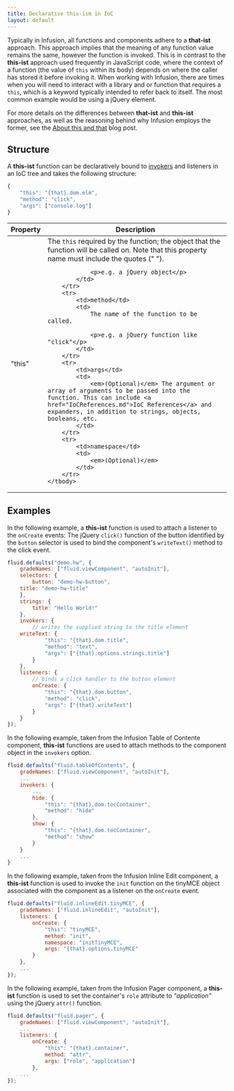 ```yaml
---
title: Declarative this-ism in IoC
layout: default
---
```


Typically in Infusion, all functions and components adhere to a **that-ist** approach. This approach implies that the meaning of any function value remains the same, however the function is invoked. This is in contrast to the **this-ist** approach used frequently in JavaScript code, where the context of a function (the value of `this` within its body) depends on where the caller has stored it before invoking it. When working with Infusion, there are times when you will need to interact with a library and or function that requires a `this`, which is a keyword typically intended to refer back to itself. The most common example would be using a jQuery element.

For more details on the differences between **that-ist** and **this-ist** approaches, as well as the reasoning behind why Infusion employs the former, see the [About this and that](http://fluidproject.org/blog/2008/07/21/about-this-and-that/) blog post.

## Structure ##

A **this-ist** function can be declaratively bound to [invokers](Invokers.md) and listeners in an IoC tree and takes the following structure:

```javascript
{
    "this": "{that}.dom.elm",
    "method": "click",
    "args": ["console.log"]
}
```

<table>
    <thead>
        <tr>
            <th>Property</th>
            <th>Description</th>
        </tr>
    </thead>
    <tbody>
        <tr>
            <td>"this"</td>
            <td>
                The <code>this</code> required by the function; the object that the function will be called on. Note that this property name must include the quotes (" ").

                <p>e.g. a jQuery object</p>
            </td>
        </tr>
        <tr>
            <td>method</td>
            <td>
                The name of the function to be called.

                <p>e.g. a jQuery function like "click"</p>
            </td>
        </tr>
        <tr>
            <td>args</td>
            <td>
                <em>(Optional)</em> The argument or array of arguments to be passed into the function. This can include <a href="IoCReferences.md">IoC References</a> and expanders, in addition to strings, objects, booleans, etc.
            </td>
        </tr>
        <tr>
            <td>namespace</td>
            <td>
                <em>(Optional)</em>
            </td>
        </tr>
    </tbody>
</table>

## Examples ##

In the following example, a **this-ist** function is used to attach a listener to the `onCreate` events: The jQuery `click()` function of the button identified by the `button` selector is used to bind the component's `writeText()` method to the click event.

```javascript
fluid.defaults("demo.hw", {
    gradeNames: ["fluid.viewComponent", "autoInit"],
    selectors: {
        button: "demo-hw-button",
    title: "demo-hw-title"
    },
    strings: {
        title: "Hello World!"
    },
    invokers: {
        // writes the supplied string to the title element
    writeText: {
            "this": "{that}.dom.title",
            "method": "text",
            "args": ["{that}.options.strings.title"]
        }
    },
    listeners: {
        // binds a click handler to the button element
        onCreate: {
            "this": "{that}.dom.button",
            "method": "click",
            "args": ["{that}.writeText"]
        }
    }
});
```

In the following example, taken from the Infusion Table of Contente component, **this-ist** functions are used to attach methods to the component object in the `invokers` option.

```javascript
fluid.defaults("fluid.tableOfContents", {
    gradeNames: ["fluid.viewComponent", "autoInit"],
    ...
    invokers: {
        ...
        hide: {
            "this": "{that}.dom.tocContainer",
            "method": "hide"
        },
        show: {
            "this": "{that}.dom.tocContainer",
            "method": "show"
        }
    }
    ...
}
```

In the following example, taken from the Infusion Inline Edit component, a **this-ist** function is used to invoke the `init` function on the tinyMCE object associated with the component as a listener on the `onCreate` event.

```javascript
fluid.defaults("fluid.inlineEdit.tinyMCE", {
    gradeNames: ["fluid.inlineEdit", "autoInit"],
    listeners: {
        onCreate: {
            "this": "tinyMCE",
            method: "init",
            namespace: "initTinyMCE",
            args: "{that}.options.tinyMCE"
        } 
    },
    ...
});
```

In the following example, taken from the Infusion Pager component, a **this-ist** function is used to set the container's `role` attribute to _"application"_ using the jQuery `attr()` function.

```javascript
fluid.defaults("fluid.pager", {
    gradeNames: ["fluid.viewComponent", "autoInit"],
    ...
    listeners: {
        onCreate: {
            "this": "{that}.container",
            method: "attr",
            args: ["role", "application"] 
        },
    ...
});
```